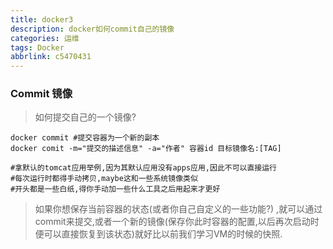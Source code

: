 ```yaml
---
title: docker3
description: docker如何commit自己的镜像
categories: 运维
tags: Docker
abbrlink: c5470431
---
```

### Commit 镜像

> 如何提交自己的一个镜像?

```shell
docker commit #提交容器为一个新的副本
docker comit -m="提交的描述信息" -a="作者" 容器id 目标镜像名:[TAG]
```

```shell
#拿默认的tomcat应用举例,因为其默认应用没有apps应用,因此不可以直接运行
#每次运行时都得手动拷贝,maybe这和一些系统镜像类似
#开头都是一些白纸,得你手动加一些什么工具之后用起来才更好
```

> 如果你想保存当前容器的状态(或者你自己自定义的一些功能?) ,就可以通过commit来提交,或者一个新的镜像(保存你此时容器的配置,以后再次启动时便可以直接恢复到该状态)就好比以前我们学习VM的时候的快照.